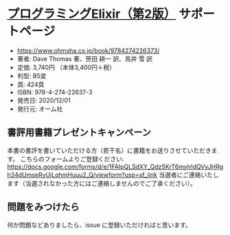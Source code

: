 # [プログラミングElixir（第2版）](https://www.ohmsha.co.jp/book/9784274226373/) サポートページ

* https://www.ohmsha.co.jp/book/9784274226373/
* 著者: Dave Thomas 著、笹田 耕一 訳、鳥井 雪 訳
* 定価: 3,740円 （本体3,400円＋税）
* 判型: B5変
* 頁: 424頁
* ISBN: 978-4-274-22637-3
* 発売日: 2020/12/01
* 発行元: オーム社

## 書評用書籍プレゼントキャンペーン

本書の書評を書いていただける方（若干名）に書籍をお送りさせていただきます。
こちらのフォームよりご登録ください: https://docs.google.com/forms/d/e/1FAIpQLSdXY_Qdz5KrT6mylrIdQVyJHRgh34dUmseRyUjLqhmHuuu2_Q/viewform?usp=sf_link
当選者にご連絡いたします（当選されなかった方にはご連絡しませんのでご了承ください）。

## 問題をみつけたら

何か問題などありましたら、issue に登録いただければと思います。
